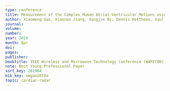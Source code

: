 ```yaml
---
type: conference
title: Measurement of the Complex Human Atrial-Ventricular Motions using Contact-Based Doppler Radar
author: Xiaomeng Gao, Xiaonan Jiang, Songjie Bi, Dennis Matthews, Saul Schaefer, and Xiaoguang Liu
journal:
volume:
number:
year: 2019
month: Apr
doi:
pages:
publisher:
booktitle: IEEE Wireless and Microwave Technology Conference (WAMICON)
note: Best Young Professional Paper
sort_key: 201904
bib_key: xmgao2019a
topic: cardiac-radar
---
```

